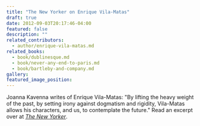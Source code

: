 ```yaml
---
title: "The New Yorker on Enrique Vila-Matas"
draft: true
date: 2012-09-03T20:17:46-04:00
featured: false
description: ""
related_contributors:
  - author/enrique-vila-matas.md
related_books:
  - book/dublinesque.md
  - book/never-any-end-to-paris.md
  - book/bartleby-and-company.md
gallery:
featured_image_position: 
---
```


Joanna Kavenna writes of Enrique Vila-Matas: "By lifting the heavy weight of the past, by setting irony against dogmatism and rigidity, Vila-Matas allows his characters, and us, to contemplate the future." Read an excerpt over at [_The New Yorker_](http://www.newyorker.com/arts/critics/books/2012/09/03/120903crbo_books_kavenna).

